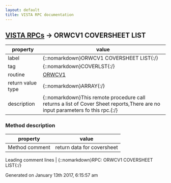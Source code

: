 ```yaml
---
layout: default
title: VISTA RPC documentation
---
```




## [VISTA RPCs](TableOfContent.md) &#8594; ORWCV1 COVERSHEET LIST 

 property | value 
--- | --- 
 label | {::nomarkdown}ORWCV1 COVERSHEET LIST{:/}
 tag | {::nomarkdown}COVERLST{:/}
 routine | [ORWCV1](http://code.osehra.org/dox/Routine_ORWCV1_source.html)
 return value type | {::nomarkdown}ARRAY{:/}
 description | {::nomarkdown}This remote procedure call returns a list of Cover Sheet reports,There are no input parameters fo this rpc.{:/}


### Method description

 property | value 
 --- | --- 
 Method comment | return data for coversheet

 Leading comment lines | {::nomarkdown}RPC: ORWCV1 COVERSHEET LIST{:/}




 Generated on January 13th 2017, 6:15:57 am